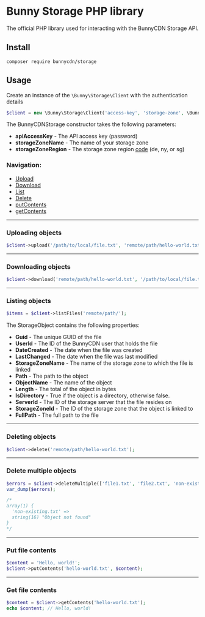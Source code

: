 # Bunny Storage PHP library

The official PHP library used for interacting with the BunnyCDN Storage API.

## Install

```
composer require bunnycdn/storage
```

## Usage

Create an instance of the `\Bunny\Storage\Client` with the authentication details

```php
$client = new \Bunny\Storage\Client('access-key', 'storage-zone', \Bunny\Storage\Region::SINGAPORE);
```

The BunnyCDNStorage constructor takes the following parameters:
- **apiAccessKey** - The API access key (password)
- **storageZoneName** - The name of your storage zone
- **storageZoneRegion** - The storage zone region [code](src/Region.php#L9-L17) (de, ny, or sg)

### Navigation:

- [Upload](#uploading-objects)
- [Download](#downloading-objects)
- [List](#listing-objects)
- [Delete](#deleting-objects)
- [putContents](#put-file-contents)
- [getContents](#get-file-contents)

---

### Uploading objects

```php
$client->upload('/path/to/local/file.txt', 'remote/path/hello-world.txt');
```

---

### Downloading objects

```php
$client->download('remote/path/hello-world.txt', '/path/to/local/file.txt');
```

---

### Listing objects

```php
$items = $client->listFiles('remote/path/');
```

The StorageObject contains the following properties:
- **Guid** - The unique GUID of the file
- **UserId** - The ID of the BunnyCDN user that holds the file
- **DateCreated** - The date when the file was created
- **LastChanged** - The date when the file was last modified
- **StorageZoneName** - The name of the storage zone to which the file is linked
- **Path** - The path to the object
- **ObjectName** - The name of the object
- **Length** - The total of the object in bytes
- **IsDirectory** - True if the object is a directory, otherwise false.
- **ServerId** - The ID of the storage server that the file resides on
- **StorageZoneId** - The ID of the storage zone that the object is linked to
- **FullPath** - The full path to the file

---

### Deleting objects

```php
$client->delete('remote/path/hello-world.txt');
```

---

### Delete multiple objects

```php
$errors = $client->deleteMultiple(['file1.txt', 'file2.txt', 'non-existing.txt']);
var_dump($errors);

/*
array(1) {
  'non-existing.txt' =>
  string(16) "Object not found"
}
*/
```

---

### Put file contents

```php
$content = 'Hello, world!';
$client->putContents('hello-world.txt', $content);
```

---

### Get file contents

```php
$content = $client->getContents('hello-world.txt');
echo $content; // Hello, world!
```
